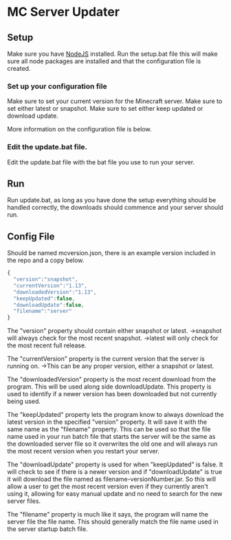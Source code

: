 # MC Server Updater

## Setup
Make sure you have [NodeJS](https://nodejs.org/) installed.
Run the setup.bat file this will make sure all node packages are installed and that the configuration file is created.

### Set up your configuration file
Make sure to set your current version for the Minecraft server.
Make sure to set either latest or snapshot.
Make sure to set either keep updated or download update.

More information on the configuration file is below.

### Edit the update.bat file.
Edit the update.bat file with the bat file you use to run your server.


## Run
Run update.bat, as long as you have done the setup everything should be handled correctly, the downloads should commence and your server should run.


## Config File
Should be named mcversion.json, there is an example version included in the repo and a copy below.
```javascript
{
  "version":"snapshot",
  "currentVersion":"1.13",
  "downloadedVersion":"1.13",
  "keepUpdated":false,
  "downloadUpdate":false,
  "filename":"server"
}
```

The "version" property should contain either snapshot or latest.
->snapshot will always check for the most recent snapshot.
->latest will only check for the most recent full release.

The "currentVersion" property is the current version that the server is running on.
->This can be any proper version, either a snapshot or latest.

The "downloadedVersion" property is the most recent download from the program. This will be used along side downloadUpdate.
This property is used to identify if a newer version has been downloaded but not currently being used.

The "keepUpdated" property lets the program know to always download the latest version in the specified "version" property.
It will save it with the same name as the "filename" property.
This can be used so that the file name used in your run batch file that starts the server will be the same as the downloaded server file so it overwrites the old one and will always run the most recent version when you restart your server.

The "downloadUpdate" property is used for when "keepUpdated" is false. It will check to see if there is a newer version and if "downloadUpdate" is true it will download the file named as filename-versionNumber.jar. So this will allow a user to get the most recent version even if they currently aren't using it, allowing for easy manual update and no need to search for the new server files.

The "filename" property is much like it says, the program will name the server file the file name.
This should generally match the file name used in the server startup batch file.

